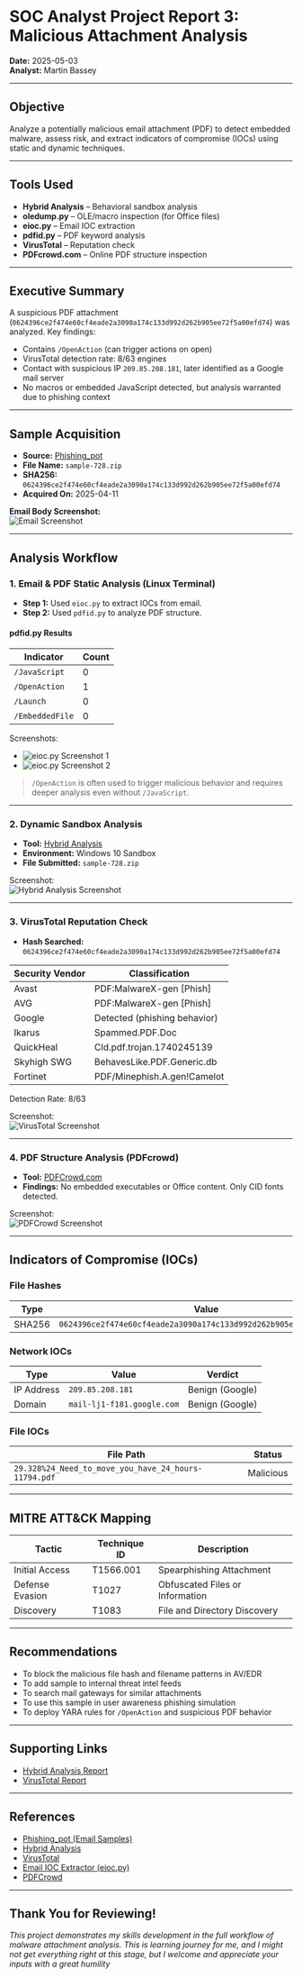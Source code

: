 # SOC Analyst Project Report 3: Malicious Attachment Analysis

**Date:** 2025-05-03  
**Analyst:** Martin Bassey

---

## Objective

Analyze a potentially malicious email attachment (PDF) to detect embedded malware, assess risk, and extract indicators of compromise (IOCs) using static and dynamic techniques.

---

## Tools Used

- **Hybrid Analysis** – Behavioral sandbox analysis  
- **oledump.py** – OLE/macro inspection (for Office files)  
- **eioc.py** – Email IOC extraction  
- **pdfid.py** – PDF keyword analysis  
- **VirusTotal** – Reputation check  
- **PDFcrowd.com** – Online PDF structure inspection

---

##  Executive Summary

A suspicious PDF attachment (`0624396ce2f474e60cf4eade2a3090a174c133d992d262b905ee72f5a00efd74`) was analyzed. Key findings:

- Contains `/OpenAction` (can trigger actions on open)
- VirusTotal detection rate: 8/63 engines  
- Contact with suspicious IP `209.85.208.181`, later identified as a Google mail server  
- No macros or embedded JavaScript detected, but analysis warranted due to phishing context

---

## Sample Acquisition

- **Source:** [Phishing_pot](https://github.com/rf-peixoto/phishing_pot)  
- **File Name:** `sample-728.zip`  
- **SHA256:** `0624396ce2f474e60cf4eade2a3090a174c133d992d262b905ee72f5a00efd74`  
- **Acquired On:** 2025-04-11  

**Email Body Screenshot:**  
![Email Screenshot](https://github.com/user-attachments/assets/263496f4-1246-48e4-a10a-16b814f7c3ba)

---

## Analysis Workflow

### 1. Email & PDF Static Analysis (Linux Terminal)

- **Step 1:** Used `eioc.py` to extract IOCs from email.
- **Step 2:** Used `pdfid.py` to analyze PDF structure.

#### pdfid.py Results

| Indicator        | Count |
|------------------|-------|
| `/JavaScript`    | 0     |
| `/OpenAction`    | 1     |
| `/Launch`        | 0     |
| `/EmbeddedFile`  | 0     |

Screenshots:  
- ![eioc.py Screenshot 1](https://github.com/user-attachments/assets/88f99b09-e19c-4bba-b814-1c96bf592015)  
- ![eioc.py Screenshot 2](https://github.com/user-attachments/assets/a6a03d08-2217-441c-b6d7-686cf74a58f0)

> `/OpenAction` is often used to trigger malicious behavior and requires deeper analysis even without `/JavaScript`.

---

### 2. Dynamic Sandbox Analysis

- **Tool:** [Hybrid Analysis](https://www.hybrid-analysis.com/)
- **Environment:** Windows 10 Sandbox
- **File Submitted:** `sample-728.zip`

Screenshot:  
![Hybrid Analysis Screenshot](https://github.com/user-attachments/assets/d6cca1e3-8446-440c-9aeb-d1b3f70b700d)

---

### 3. VirusTotal Reputation Check

- **Hash Searched:** `0624396ce2f474e60cf4eade2a3090a174c133d992d262b905ee72f5a00efd74`

| Security Vendor | Classification                         |
|------------------|----------------------------------------|
| Avast            | PDF:MalwareX-gen [Phish]               |
| AVG              | PDF:MalwareX-gen [Phish]               |
| Google           | Detected (phishing behavior)           |
| Ikarus           | Spammed.PDF.Doc                        |
| QuickHeal        | Cld.pdf.trojan.1740245139              |
| Skyhigh SWG      | BehavesLike.PDF.Generic.db             |
| Fortinet         | PDF/Minephish.A.gen!Camelot            |

Detection Rate: 8/63  

Screenshot:  
![VirusTotal Screenshot](https://github.com/user-attachments/assets/443deaa9-293f-4e26-a41b-511d91f20eb9)

---

### 4. PDF Structure Analysis (PDFcrowd)

- **Tool:** [PDFCrowd.com](https://pdfcrowd.com/)  
- **Findings:** No embedded executables or Office content. Only CID fonts detected.

Screenshot:  
![PDFCrowd Screenshot](https://github.com/user-attachments/assets/4e7a6854-04ee-4aae-b343-f5b9fedc4689)

---

## Indicators of Compromise (IOCs)

### File Hashes

| Type     | Value                                                                 |
|----------|-----------------------------------------------------------------------|
| SHA256   | `0624396ce2f474e60cf4eade2a3090a174c133d992d262b905ee72f5a00efd74`    |

### Network IOCs

| Type       | Value                           | Verdict         |
|------------|----------------------------------|------------------|
| IP Address | `209.85.208.181`                | Benign (Google) |
| Domain     | `mail-lj1-f181.google.com`      | Benign (Google) |

### File IOCs

| File Path                                                | Status     |
|----------------------------------------------------------|------------|
| `29.328%24_Need_to_move_you_have_24_hours-11794.pdf`     | Malicious  |


---

## MITRE ATT&CK Mapping

| Tactic           | Technique ID | Description                        |
|------------------|--------------|------------------------------------|
| Initial Access   | T1566.001    | Spearphishing Attachment           |
| Defense Evasion  | T1027        | Obfuscated Files or Information    |
| Discovery        | T1083        | File and Directory Discovery       |

---

## Recommendations

- To block the malicious file hash and filename patterns in AV/EDR
- To add sample to internal threat intel feeds
- To search mail gateways for similar attachments
- To use this sample in user awareness phishing simulation
- To deploy YARA rules for `/OpenAction` and suspicious PDF behavior

---

## Supporting Links

- [Hybrid Analysis Report](https://www.hybrid-analysis.com/sample/5ab72dfe878fb1c79e1a3921f9cce65b547b8f4d614ff164b9100a04d07e2110)  
- [VirusTotal Report](https://www.virustotal.com/gui/file/0624396ce2f474e60cf4eade2a3090a174c133d992d262b905ee72f5a00efd74/detection)

---

## References

- [Phishing_pot (Email Samples)](https://github.com/rf-peixoto/phishing_pot)  
- [Hybrid Analysis](https://www.hybrid-analysis.com/)  
- [VirusTotal](https://www.virustotal.com/)  
- [Email IOC Extractor (eioc.py)](https://github.com/MalwareCube/Email-IOC-Extractor/blob/main/eioc.py)  
- [PDFCrowd](https://pdfcrowd.com/)

---

## Thank You for Reviewing!

*This project demonstrates my skills development in the full workflow of malware attachment analysis. This is learning journey for me, and I might not get everything right at this stage, but I welcome and appreciate your inputs with a great humility*

